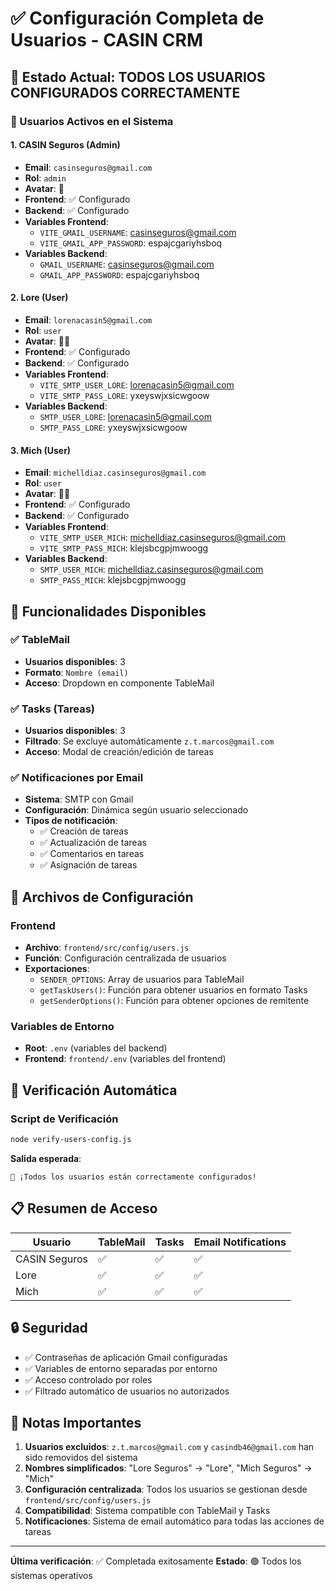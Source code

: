# ✅ Configuración Completa de Usuarios - CASIN CRM

## 🎯 Estado Actual: **TODOS LOS USUARIOS CONFIGURADOS CORRECTAMENTE**

### 👥 Usuarios Activos en el Sistema

#### 1. **CASIN Seguros** (Admin)
- **Email**: `casinseguros@gmail.com`
- **Rol**: `admin`
- **Avatar**: 🏢
- **Frontend**: ✅ Configurado
- **Backend**: ✅ Configurado
- **Variables Frontend**:
  - `VITE_GMAIL_USERNAME`: casinseguros@gmail.com
  - `VITE_GMAIL_APP_PASSWORD`: espajcgariyhsboq
- **Variables Backend**:
  - `GMAIL_USERNAME`: casinseguros@gmail.com
  - `GMAIL_APP_PASSWORD`: espajcgariyhsboq

#### 2. **Lore** (User)
- **Email**: `lorenacasin5@gmail.com`
- **Rol**: `user`
- **Avatar**: 👩‍💼
- **Frontend**: ✅ Configurado
- **Backend**: ✅ Configurado
- **Variables Frontend**:
  - `VITE_SMTP_USER_LORE`: lorenacasin5@gmail.com
  - `VITE_SMTP_PASS_LORE`: yxeyswjxsicwgoow
- **Variables Backend**:
  - `SMTP_USER_LORE`: lorenacasin5@gmail.com
  - `SMTP_PASS_LORE`: yxeyswjxsicwgoow

#### 3. **Mich** (User)
- **Email**: `michelldiaz.casinseguros@gmail.com`
- **Rol**: `user`
- **Avatar**: 👩‍💼
- **Frontend**: ✅ Configurado
- **Backend**: ✅ Configurado
- **Variables Frontend**:
  - `VITE_SMTP_USER_MICH`: michelldiaz.casinseguros@gmail.com
  - `VITE_SMTP_PASS_MICH`: klejsbcgpjmwoogg
- **Variables Backend**:
  - `SMTP_USER_MICH`: michelldiaz.casinseguros@gmail.com
  - `SMTP_PASS_MICH`: klejsbcgpjmwoogg

## 📧 Funcionalidades Disponibles

### ✅ TableMail
- **Usuarios disponibles**: 3
- **Formato**: `Nombre (email)`
- **Acceso**: Dropdown en componente TableMail

### ✅ Tasks (Tareas)
- **Usuarios disponibles**: 3
- **Filtrado**: Se excluye automáticamente `z.t.marcos@gmail.com`
- **Acceso**: Modal de creación/edición de tareas

### ✅ Notificaciones por Email
- **Sistema**: SMTP con Gmail
- **Configuración**: Dinámica según usuario seleccionado
- **Tipos de notificación**:
  - ✅ Creación de tareas
  - ✅ Actualización de tareas
  - ✅ Comentarios en tareas
  - ✅ Asignación de tareas

## 🔧 Archivos de Configuración

### Frontend
- **Archivo**: `frontend/src/config/users.js`
- **Función**: Configuración centralizada de usuarios
- **Exportaciones**:
  - `SENDER_OPTIONS`: Array de usuarios para TableMail
  - `getTaskUsers()`: Función para obtener usuarios en formato Tasks
  - `getSenderOptions()`: Función para obtener opciones de remitente

### Variables de Entorno
- **Root**: `.env` (variables del backend)
- **Frontend**: `frontend/.env` (variables del frontend)

## 🚀 Verificación Automática

### Script de Verificación
```bash
node verify-users-config.js
```

**Salida esperada**:
```
🎉 ¡Todos los usuarios están correctamente configurados!
```

## 📋 Resumen de Acceso

| Usuario | TableMail | Tasks | Email Notifications |
|---------|-----------|-------|-------------------|
| CASIN Seguros | ✅ | ✅ | ✅ |
| Lore | ✅ | ✅ | ✅ |
| Mich | ✅ | ✅ | ✅ |

## 🔒 Seguridad

- ✅ Contraseñas de aplicación Gmail configuradas
- ✅ Variables de entorno separadas por entorno
- ✅ Acceso controlado por roles
- ✅ Filtrado automático de usuarios no autorizados

## 📝 Notas Importantes

1. **Usuarios excluidos**: `z.t.marcos@gmail.com` y `casindb46@gmail.com` han sido removidos del sistema
2. **Nombres simplificados**: "Lore Seguros" → "Lore", "Mich Seguros" → "Mich"
3. **Configuración centralizada**: Todos los usuarios se gestionan desde `frontend/src/config/users.js`
4. **Compatibilidad**: Sistema compatible con TableMail y Tasks
5. **Notificaciones**: Sistema de email automático para todas las acciones de tareas

---

**Última verificación**: ✅ Completada exitosamente
**Estado**: 🟢 Todos los sistemas operativos

